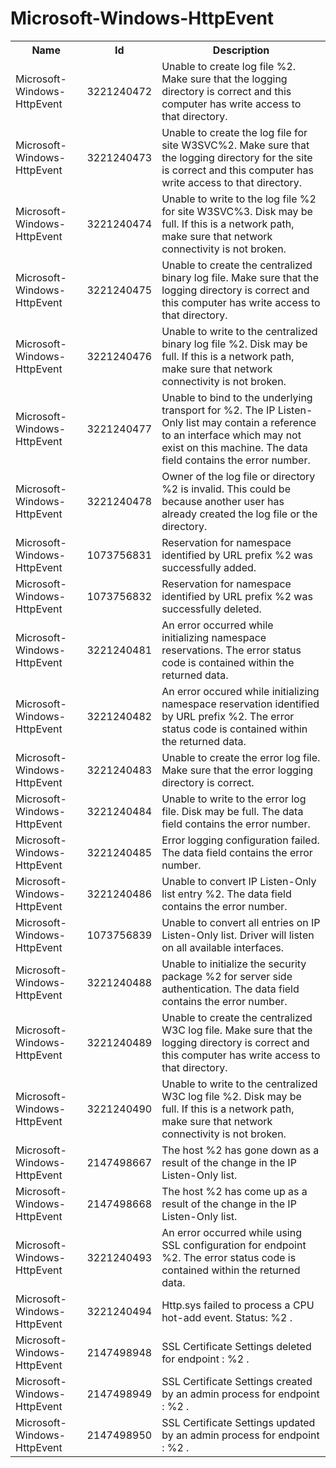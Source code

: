 # Microsoft-Windows-HttpEvent

<table>
<colgroup><col/><col/><col/></colgroup>
<tr><th>Name</th><th>Id</th><th>Description</th></tr>
<tr><td>Microsoft-Windows-HttpEvent</td><td>3221240472</td><td>Unable to create log file %2. Make sure that the logging directory is correct and this computer has write access to that directory.</td></tr>
<tr><td>Microsoft-Windows-HttpEvent</td><td>3221240473</td><td>Unable to create the log file for site W3SVC%2. Make sure that the logging directory for the site is correct and this computer has write access to that directory.</td></tr>
<tr><td>Microsoft-Windows-HttpEvent</td><td>3221240474</td><td>Unable to write to the log file %2 for site W3SVC%3. Disk may be full. If this is a network path, make sure that network connectivity is not broken.</td></tr>
<tr><td>Microsoft-Windows-HttpEvent</td><td>3221240475</td><td>Unable to create the centralized binary log file. Make sure that the logging directory is correct and this computer has write access to that directory.</td></tr>
<tr><td>Microsoft-Windows-HttpEvent</td><td>3221240476</td><td>Unable to write to the centralized binary log file %2. Disk may be full. If this is a network path, make sure that network connectivity is not broken.</td></tr>
<tr><td>Microsoft-Windows-HttpEvent</td><td>3221240477</td><td>Unable to bind to the underlying transport for %2. The IP Listen-Only list may contain a reference to an interface which may not exist on this machine.  The data field contains the error number.</td></tr>
<tr><td>Microsoft-Windows-HttpEvent</td><td>3221240478</td><td>Owner of the log file or directory %2 is invalid. This could be because another user has already created the log file or the directory.</td></tr>
<tr><td>Microsoft-Windows-HttpEvent</td><td>1073756831</td><td>Reservation for namespace identified by URL prefix %2 was successfully added.</td></tr>
<tr><td>Microsoft-Windows-HttpEvent</td><td>1073756832</td><td>Reservation for namespace identified by URL prefix %2 was successfully deleted.</td></tr>
<tr><td>Microsoft-Windows-HttpEvent</td><td>3221240481</td><td>An error occurred while initializing namespace reservations.  The error status code is contained within the returned data.</td></tr>
<tr><td>Microsoft-Windows-HttpEvent</td><td>3221240482</td><td>An error occured while initializing namespace reservation identified by URL prefix %2.  The error status code is contained within the returned data.</td></tr>
<tr><td>Microsoft-Windows-HttpEvent</td><td>3221240483</td><td>Unable to create the error log file. Make sure that the error logging directory is correct.</td></tr>
<tr><td>Microsoft-Windows-HttpEvent</td><td>3221240484</td><td>Unable to write to the error log file. Disk may be full. The data field contains the error number.</td></tr>
<tr><td>Microsoft-Windows-HttpEvent</td><td>3221240485</td><td>Error logging configuration failed. The data field contains the error number.</td></tr>
<tr><td>Microsoft-Windows-HttpEvent</td><td>3221240486</td><td>Unable to convert IP Listen-Only list entry %2.  The data field contains the error number.</td></tr>
<tr><td>Microsoft-Windows-HttpEvent</td><td>1073756839</td><td>Unable to convert all entries on IP Listen-Only list.  Driver will listen on all available interfaces.</td></tr>
<tr><td>Microsoft-Windows-HttpEvent</td><td>3221240488</td><td>Unable to initialize the security package %2 for server side authentication.  The data field contains the error number.</td></tr>
<tr><td>Microsoft-Windows-HttpEvent</td><td>3221240489</td><td>Unable to create the centralized W3C log file. Make sure that the logging directory is correct and this computer has write access to that directory.</td></tr>
<tr><td>Microsoft-Windows-HttpEvent</td><td>3221240490</td><td>Unable to write to the centralized W3C log file %2. Disk may be full. If this is a network path, make sure that network connectivity is not broken.</td></tr>
<tr><td>Microsoft-Windows-HttpEvent</td><td>2147498667</td><td>The host %2 has gone down as a result of the change in the IP Listen-Only list.</td></tr>
<tr><td>Microsoft-Windows-HttpEvent</td><td>2147498668</td><td>The host %2 has come up as a result of the change in the IP Listen-Only list.</td></tr>
<tr><td>Microsoft-Windows-HttpEvent</td><td>3221240493</td><td>An error occurred while using SSL configuration for endpoint %2.  The error status code is contained within the returned data.</td></tr>
<tr><td>Microsoft-Windows-HttpEvent</td><td>3221240494</td><td>Http.sys failed to process a CPU hot-add event. Status: %2 .</td></tr>
<tr><td>Microsoft-Windows-HttpEvent</td><td>2147498948</td><td>SSL Certificate Settings deleted for endpoint : %2 .</td></tr>
<tr><td>Microsoft-Windows-HttpEvent</td><td>2147498949</td><td>SSL Certificate Settings created by an admin process for endpoint : %2 .</td></tr>
<tr><td>Microsoft-Windows-HttpEvent</td><td>2147498950</td><td>SSL Certificate Settings updated by an admin process for endpoint : %2 .</td></tr>
</table>
